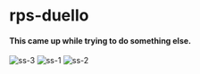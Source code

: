 # rps-duello

#### This came up while trying to do something else.

![ss-3](https://user-images.githubusercontent.com/57585087/210114526-3c3a3bbd-f42e-4bbc-9aec-10cba0eb1c1b.png)
![ss-1](https://user-images.githubusercontent.com/57585087/210113740-75c73ffa-3217-412d-ab54-0839b134cf88.jpeg)
![ss-2](https://user-images.githubusercontent.com/57585087/210113745-927d4ca4-d938-4ce8-b423-7621a486aa3a.jpeg)

